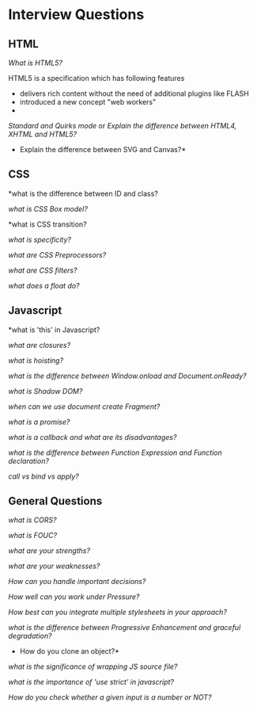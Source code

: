 # Interview Questions

## HTML

*What is HTML5?*

 HTML5 is a specification which has following features

 - delivers rich content without the need of additional plugins like FLASH
 - introduced a new concept "web workers"
 - 

 *Standard and Quirks mode* or *Explain the difference between HTML4, XHTML and HTML5?*


 * Explain the difference between SVG and Canvas?*

 



## CSS

*what is the difference between ID and class?

*what is CSS Box model?*

*what is CSS transition?

*what is specificity?*

*what are CSS Preprocessors?*

*what are CSS filters?*

*what does a float do?*



## Javascript

*what is 'this' in Javascript?

*what are closures?*

*what is hoisting?*

*what is the difference between Window.onload and Document.onReady?*

*what is Shadow DOM?*

*when can we use document create Fragment?*

*what is a promise?*

*what is a callback and what are its disadvantages?*

*what is the difference between Function Expression and Function declaration?*

*call vs bind vs apply?*



## General Questions

*what is CORS?*

*what is FOUC?*

*what are your strengths?*

*what are your weaknesses?*

*How can you handle important decisions?*

*How well can you work under Pressure?*

*How best can you integrate multiple stylesheets in your approach?*

*what is the difference between Progressive Enhancement and graceful degradation?*

* How do you clone an object?*

*what is the significance of wrapping JS source file?*

*what is the importance of 'use strict' in javascript?*

*How do you check whether a given input is a number or NOT?*






